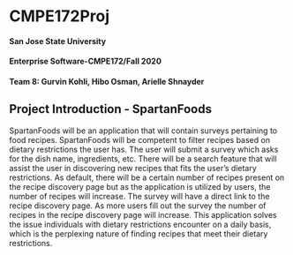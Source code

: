 # CMPE172Proj
#### San Jose State University 
#### Enterprise Software-CMPE172/Fall 2020
#### Team 8: Gurvin Kohli, Hibo Osman, Arielle Shnayder

## Project Introduction - SpartanFoods
SpartanFoods will be an application that will contain surveys pertaining to food recipes. SpartanFoods will be competent to filter recipes based on dietary restrictions the user has. The user will submit a survey which asks for the dish name, ingredients, etc. There will be a search feature that will assist the user in discovering new recipes that fits the user’s dietary restrictions. As default, there will be a certain number of recipes present on the recipe discovery page but as the application is utilized by users, the number of recipes will increase. The survey will have a direct link to the recipe discovery page. As more users fill out the survey the number of recipes in the recipe discovery page will increase. This application solves the issue individuals with dietary restrictions encounter on a daily basis, which is the perplexing nature of finding recipes that meet their dietary restrictions.         
